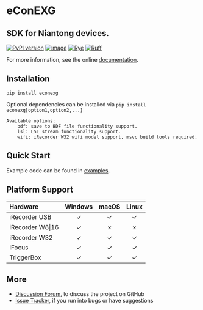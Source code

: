 # eConEXG
## SDK for Niantong devices.

[![PyPI version](https://img.shields.io/pypi/v/econexg.svg)](https://pypi.org/project/econexg/)
[![image](https://img.shields.io/pypi/l/econexg.svg)](https://github.com/niantong-intelligence/econexg/blob/main/LICENSE)
[![Rye](https://img.shields.io/endpoint?url=https://raw.githubusercontent.com/astral-sh/rye/main/artwork/badge.json)](https://rye.astral.sh/)
[![Ruff](https://img.shields.io/endpoint?url=https://raw.githubusercontent.com/astral-sh/ruff/main/assets/badge/v2.json)](https://github.com/astral-sh/ruff)
<!-- [![image](https://img.shields.io/pypi/pyversions/econexg.svg)](https://pypi.python.org/pypi/econexg) -->

For more information, see the online [documentation](https://niantong-intelligence.github.io/eConEXG/).
<!-- released start -->

## Installation

`pip install econexg`


Optional dependencies can be installed via `pip install econexg[option1,option2,...]`

    Available options:
        bdf: save to BDF file functionality support.
        lsl: LSL stream functionality support.
        wifi: iRecorder W32 wifi model support, msvc build tools required.

## Quick Start

Example code can be found in [examples](https://github.com/Niantong-Intelligence/eConEXG/tree/main/examples).

## Platform Support
| Hardware| Windows| macOS | Linux  |
|:----|:---------:|:--------:|:------:|
| iRecorder USB |✓|✓|✓|
| iRecorder W8\|16|✓|𐄂|𐄂|
| iRecorder W32 |✓|✓|✓|
| iFocus        |✓|✓|✓|
| TriggerBox    |✓|✓|✓|


## More

* [Discussion Forum](https://github.com/Niantong-Intelligence/eConEXG/discussions), to discuss the project
  on GitHub
* [Issue Tracker](https://github.com/Niantong-Intelligence/eConEXG/issues), if you run into bugs or have suggestions
